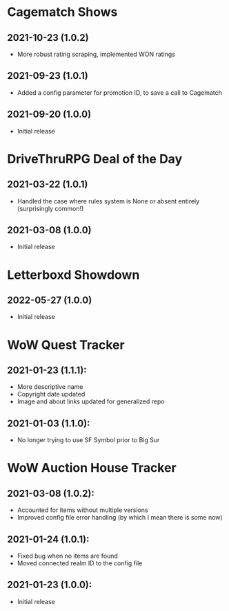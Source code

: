 # Cagematch Shows

## 2021-10-23 (1.0.2)

- More robust rating scraping, implemented WON ratings

## 2021-09-23 (1.0.1)

- Added a config parameter for promotion ID, to save a call to Cagematch

## 2021-09-20 (1.0.0)

- Initial release

# DriveThruRPG Deal of the Day

## 2021-03-22 (1.0.1)

- Handled the case where rules system is None or absent entirely (surprisingly common!)

## 2021-03-08 (1.0.0)

- Initial release

# Letterboxd Showdown

## 2022-05-27 (1.0.0)

- Initial release

# WoW Quest Tracker 

## 2021-01-23 (1.1.1):

- More descriptive name
- Copyright date updated
- Image and about links updated for generalized repo

## 2021-01-03 (1.1.0):

- No longer trying to use SF Symbol prior to Big Sur

# WoW Auction House Tracker

## 2021-03-08 (1.0.2):

- Accounted for items without multiple versions
- Improved config file error handling (by which I mean there is some now)

## 2021-01-24 (1.0.1):

- Fixed bug when no items are found
- Moved connected realm ID to the config file

## 2021-01-23 (1.0.0):

- Initial release


